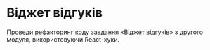 # Віджет відгуків

Проведи рефакторинг коду завдання [«Віджет відгуків»](https://github.com/serhiiarkhypiuk/goit-react-hw-02-feedback) з другого модуля,
використовуючи React-хуки.

